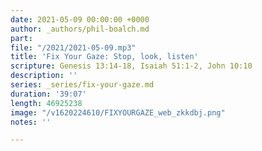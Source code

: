 ```yaml
---
date: 2021-05-09 00:00:00 +0000
author: _authors/phil-boalch.md
part: 
file: "/2021/2021-05-09.mp3"
title: 'Fix Your Gaze: Stop, look, listen'
scripture: Genesis 13:14-18, Isaiah 51:1-2, John 10:10
description: ''
series: _series/fix-your-gaze.md
duration: '39:07'
length: 46925238
image: "/v1620224610/FIXYOURGAZE_web_zkkdbj.png"
notes: ''

---
```

